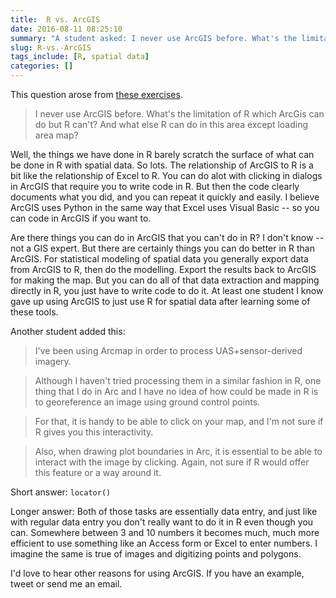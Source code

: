 ```yaml
---
title:  R vs. ArcGIS
date: 2016-08-11 08:25:10
summary: "A student asked: I never use ArcGIS before. What's the limitation of R which ArcGis can do but R can't? And what else R can do in this area except loading area map?"
slug: R-vs.-ArcGIS
tags_include: [R, spatial data]
categories: []
---
```


This question arose from [these exercises](http://atyre2.github.io/2016-01-11-lincoln/week16.html). 

> I never use ArcGIS before. What's the limitation of R which ArcGis can do but R can't? And what else R can do in this area except loading area map?

Well, the things we have done in R barely scratch the surface of what can be done in R with spatial data. So lots. The relationship of ArcGIS to R is a bit like the relationship of Excel to R. You can do alot with clicking in dialogs in ArcGIS that require you to write code in R. But then the code clearly documents what you did, and you can repeat it quickly and easily. I believe ArcGIS uses Python in the same way that Excel uses Visual Basic -- so you can code in ArcGIS if you want to. 

Are there things you can do in ArcGIS that you can't do in R? I don't know -- not a GIS expert. But there are certainly things you can do better in R than ArcGIS. For statistical modeling of spatial data you generally export data from ArcGIS to R, then do the modelling. Export the results back to ArcGIS for making the map. But you can do all of that data extraction and mapping directly in R, you just have to write code to do it. At least one student I know gave up using ArcGIS to just use R for spatial data after learning some of these tools. 

Another student added this:

> I've been using Arcmap in order to process UAS+sensor-derived imagery.

> Although I haven't tried processing them in a similar fashion in R, one thing that I do in Arc and I have no idea of how could be made in R is to georeference an image using ground control points.

> For that, it is handy to be able to click on your map, and I'm not sure if R gives you this interactivity.

> Also, when drawing plot boundaries in Arc, it is essential to be able to interact with the image by clicking. Again, not sure if R would offer this feature or a way around it.

Short answer: `locator()`

Longer answer: Both of those tasks are essentially data entry, and just like with regular data entry you don't really want to do it in R even though you can. Somewhere between 3 and 10 numbers it becomes much, much more efficient to use something like an Access form or Excel to enter numbers. I imagine the same is true of images and digitizing points and polygons. 

I'd love to hear other reasons for using ArcGIS. If you have an example, tweet or send me an email.
